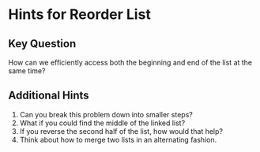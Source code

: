 # Hints for Reorder List

## Key Question

How can we efficiently access both the beginning and end of the list at the same time?

## Additional Hints

1. Can you break this problem down into smaller steps?
2. What if you could find the middle of the linked list?
3. If you reverse the second half of the list, how would that help?
4. Think about how to merge two lists in an alternating fashion.

